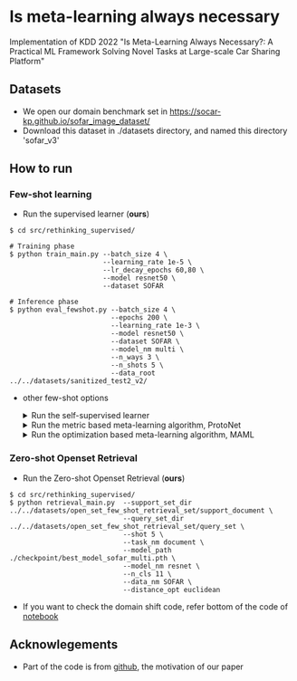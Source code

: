 # Is meta-learning always necessary
Implementation of KDD 2022 "Is Meta-Learning Always Necessary?: A Practical ML Framework Solving Novel Tasks at Large-scale Car Sharing Platform"

## Datasets
- We open our domain benchmark set in https://socar-kp.github.io/sofar_image_dataset/
- Download this dataset in ./datasets directory, and named this directory 'sofar_v3'

## How to run
### Few-shot learning
- Run the supervised learner (**ours**)  
```shell
$ cd src/rethinking_supervised/

# Training phase
$ python train_main.py --batch_size 4 \
                       --learning_rate 1e-5 \
                       --lr_decay_epochs 60,80 \
                       --model resnet50 \
                       --dataset SOFAR 

# Inference phase          
$ python eval_fewshot.py --batch_size 4 \
                         --epochs 200 \
                         --learning_rate 1e-3 \
                         --model resnet50 \
                         --dataset SOFAR \
                         --model_nm multi \
                         --n_ways 3 \
                         --n_shots 5 \
                         --data_root ../../datasets/sanitized_test2_v2/  
```

- other few-shot options
  <details>
  <summary>Run the self-supervised learner</summary>
  <div markdown="1">    

  ```shell
  $ cd src/rethinking_selfsupervised/

  # Training phase
  $ python train_main.py \
      --gpus 4 \
      --distributed_backend ddp \
      --sync_batchnorm \
      --dataset SOFAR \
      --batch_size 128 \
      --max_epochs 1000 \
      --arch resnet50 \
      --precision 16 \
      --comment wandb-comment

  # Inference phase
  $ python eval_fewshot.py --batch_size 4 \
                           --epochs 200 \
                           --learning_rate 1e-3 \
                           --model resnet50 \
                           --dataset SOFAR \
                           --model_nm multi \
                           --n_ways 3 \
                           --n_shots 5 \
                           --data_root ../../datasets/sanitized_test2_v2/  
  ```

  </div>
  </details>
  <details>
  <summary>Run the metric based meta-learning algorithm, ProtoNet</summary>
  <div markdown="1">       

  ```shell
  $ cd src/fewshot_Protonet/

  # Training phase
  $ python train_main.py --max_epoch 200 \
                         --train_shot 10 \
                         --train_way 3 \
                         --train_query 15 \
                         --test_shot 5 \
                         --test_way 3 \
                         --test_query 15 \
                         --n_gpu 4 


  # Inference phase
  $ python eval_fewshot.py --test_shot 5 \
                           --test_way 3 \
                           --test_query 15 \
                           --dataset_nm cifarfs \
                           --model_path ./checkpoint/epoch50_loss1.414059302210808.pth \
                           --n_gpu 2 

  ```

  </div>
  </details>

  <details>
  <summary>Run the optimization based meta-learning algorithm, MAML</summary>
  <div markdown="1">       

  ```shell
  $ cd src/fewshot_MAML/

  # Training phase
  $ python train_main.py --ways 3 \
                         --shots 5 \
                         --meta_lr 0.003 \
                         --fast_lr 0.5 \
                         --meta_batch_size 32 \
                         --num_iterations 50000 



  # Inference phase
  $ python eval_fewshot.py --ways 3 \
                           --shots 5 \
                           --meta_lr 0.003 \
                           --fast_lr 0.5 \
                           --meta_batch_size 32 \
                           --num_iterations 50000 
  ```

  </div>
  </details>



### Zero-shot Openset Retrieval
- Run the Zero-shot Openset Retrieval (**ours**)
```shell
$ cd src/rethinking_supervised/
$ python retrieval_main.py  --support_set_dir ../../datasets/open_set_few_shot_retrieval_set/support_document \
                            --query_set_dir ../../datasets/open_set_few_shot_retrieval_set/query_set \
                            --shot 5 \
                            --task_nm document \
                            --model_path ./checkpoint/best_model_sofar_multi.pth \
                            --model_nm resnet \
                            --n_cls 11 \
                            --data_nm SOFAR \
                            --distance_opt euclidean
```
- If you want to check the domain shift code, refer bottom of the code of [notebook](https://github.com/socar-esther/Is_meta_learning_always_necessary/blob/master/src/rethinking_supervised/scratch_notebook/supervised_script.ipynb)


## Acknowlegements
- Part of the code is from [github](https://github.com/WangYueFt/rfs), the motivation of our paper
